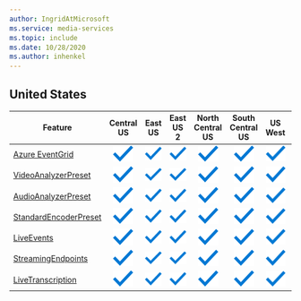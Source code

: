 ```yaml
---
author: IngridAtMicrosoft
ms.service: media-services 
ms.topic: include
ms.date: 10/28/2020
ms.author: inhenkel
---
```


<!--Feature availability in region-->

## United States

| Feature | Central US | East US | East US 2 | North Central US | South Central US | US West | US West 2 | West Central US|
| --- | :---: | :---: | :---: | :---: | :---: | :---: | :---: | :---: |
| [Azure EventGrid](../monitoring/reacting-to-media-services-events.md) | ![Azure EventGrid Central US general availability](../media/azure-clouds-regions/ga.svg) | ![Azure EventGrid East US  general availability](../media/azure-clouds-regions/ga.svg) | ![Azure EventGrid East US 2 general availability](../media/azure-clouds-regions/ga.svg) | ![Azure EventGrid North Central US general availability](../media/azure-clouds-regions/ga.svg) | ![Azure EventGrid South Central US general availability](../media/azure-clouds-regions/ga.svg) | ![Azure EventGrid US West general availability](../media/azure-clouds-regions/ga.svg) | ![Azure EventGrid US West 2 general availability](../media/azure-clouds-regions/ga.svg) |  ![Azure EventGrid West Central general availability](../media/azure-clouds-regions/ga.svg) |
| [VideoAnalyzerPreset](../analyze-video-audio-files-concept.md) | ![VideoAnalyzerPreset Central US general availability](../media/azure-clouds-regions/ga.svg) | ![VideoAnalyzerPreset East US general availability](../media/azure-clouds-regions/ga.svg) | ![VideoAnalyzerPreset East US 2 general availability](../media/azure-clouds-regions/ga.svg) | ![VideoAnalyzerPreset North Central US general availability](../media/azure-clouds-regions/ga.svg) | ![VideoAnalyzerPreset South Central US general availability](../media/azure-clouds-regions/ga.svg) | ![VideoAnalyzerPreset US West general availability](../media/azure-clouds-regions/ga.svg) | ![VideoAnalyzerPreset US West 2 general availability](../media/azure-clouds-regions/ga.svg) |  ![VideoAnalyzerPreset West Central general availability](../media/azure-clouds-regions/ga.svg) |
| [AudioAnalyzerPreset](../analyze-video-audio-files-concept.md) | ![AudioAnalyzerPreset Central US general availability](../media/azure-clouds-regions/ga.svg) | ![AudioAnalyzerPreset East US general availability](../media/azure-clouds-regions/ga.svg) | ![AudioAnalyzerPreset East US 2 general availability](../media/azure-clouds-regions/ga.svg) | ![AudioAnalyzerPreset North Central US general availability](../media/azure-clouds-regions/ga.svg) | ![AudioAnalyzerPreset South Central US general availability](../media/azure-clouds-regions/ga.svg) |  ![AudioAnalyzerPreset US West general availability](../media/azure-clouds-regions/ga.svg) | ![AudioAnalyzerPreset US West 2 general availability](../media/azure-clouds-regions/ga.svg) |  ![AudioAnalyzerPreset West Central general availability](../media/azure-clouds-regions/ga.svg) |
| [StandardEncoderPreset](../encoding-concept.md) | ![StandardEncoderPreset Central US general availability](../media/azure-clouds-regions/ga.svg) | ![StandardEncoderPreset East US general availability](../media/azure-clouds-regions/ga.svg) | ![StandardEncoderPreset East US 2 general availability](../media/azure-clouds-regions/ga.svg) | ![StandardEncoderPreset North Central US general availability](../media/azure-clouds-regions/ga.svg) | ![StandardEncoderPreset South Central US general availability](../media/azure-clouds-regions/ga.svg) |  ![StandardEncoderPreset US West general availability](../media/azure-clouds-regions/ga.svg) | ![StandardEncoderPreset US West 2 general availability](../media/azure-clouds-regions/ga.svg) |  ![StandardEncoderPreset West Central general availability](../media/azure-clouds-regions/ga.svg) |
| [LiveEvents](../live-streaming-overview.md) | ![LiveEvents Central US general availability](../media/azure-clouds-regions/ga.svg) | ![LiveEvents East US general availability](../media/azure-clouds-regions/ga.svg) | ![LiveEvents East US 2 general availability](../media/azure-clouds-regions/ga.svg) | ![LiveEvents North Central US general availability](../media/azure-clouds-regions/ga.svg) | ![LiveEvents South Central US general availability](../media/azure-clouds-regions/ga.svg) |  ![LiveEvents US West general availability](../media/azure-clouds-regions/ga.svg) | ![LiveEvents US West 2 general availability](../media/azure-clouds-regions/ga.svg) |  ![LiveEvents West Central general availability](../media/azure-clouds-regions/ga.svg) |
| [StreamingEndpoints](../streaming-endpoint-concept.md) | ![StreamingEndpoints Central US general availability](../media/azure-clouds-regions/ga.svg) | ![StreamingEndpoints East US general availability](../media/azure-clouds-regions/ga.svg) | ![StreamingEndpoints East US 2 general availability](../media/azure-clouds-regions/ga.svg) | ![StreamingEndpoints North Central US general availability](../media/azure-clouds-regions/ga.svg) | ![StreamingEndpoints South Central US general availability](../media/azure-clouds-regions/ga.svg) |![StreamingEndpoints US West general availability](../media/azure-clouds-regions/ga.svg) | ![StreamingEndpoints US West 2 general availability](../media/azure-clouds-regions/ga.svg) |  ![StreamingEndpoints West Central general availability](../media/azure-clouds-regions/ga.svg) |
| [LiveTranscription](../live-transcription.md) | ![LiveTranscription Central US general availability](../media/azure-clouds-regions/ga.svg) | ![LiveTranscription East US general availability](../media/azure-clouds-regions/ga.svg) | ![LiveTranscription East US 2 general availability](../media/azure-clouds-regions/ga.svg) | ![LiveTranscription North Central US general availability](../media/azure-clouds-regions/ga.svg) | ![LiveTranscription South Central US general availability](../media/azure-clouds-regions/ga.svg) |![LiveTranscription US West general availability](../media/azure-clouds-regions/ga.svg) | ![LiveTranscription US West 2 general availability](../media/azure-clouds-regions/ga.svg) |  ![LiveTranscription West Central general availability](../media/azure-clouds-regions/ga.svg) |